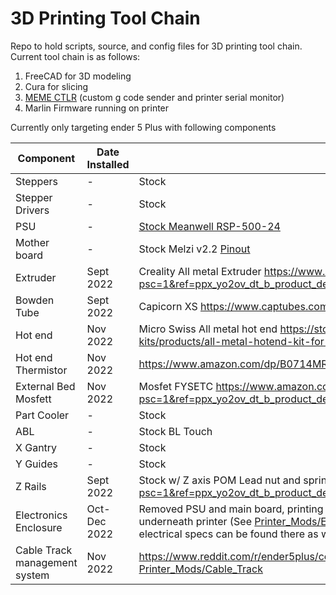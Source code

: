 # 3D Printing Tool Chain
Repo to hold scripts, source, and config files for 3D printing tool chain. 
Current tool chain is as follows:

1) FreeCAD for 3D modeling
2) Cura for slicing
3) [MEME CTLR](meme_ctlr) (custom g code sender and printer serial monitor)
4) Marlin Firmware running on printer

Currently only targeting ender 5 Plus with following components

| Component | Date Installed | Comment |
| --- | --- | --- |
| Steppers | - | Stock |
| Stepper Drivers | - | Stock |
| PSU | - | [Stock Meanwell RSP-500-24](Printer_Mods/Electronic_Enclosure/MeanWell_500_Datasheet.pdf) |
| Mother board | - | Stock Melzi v2.2 [Pinout](Printer_Mods/Electronic_Enclosure/melzi_pinout.jpg)|
| Extruder | Sept 2022 | Creality All metal Extruder https://www.amazon.com/dp/B07ZMFP2L8?psc=1&ref=ppx_yo2ov_dt_b_product_details |
| Bowden Tube | Sept 2022 | Capicorn XS https://www.captubes.com |
| Hot end | Nov 2022 | Micro Swiss All metal hot end https://store.micro-swiss.com/collections/all-metal-hotend-kits/products/all-metal-hotend-kit-for-cr-10 |
| Hot end Thermistor | Nov 2022 | https://www.amazon.com/dp/B0714MR5BC?psc=1&ref=ppx_yo2ov_dt_b_product_details |
| External Bed Mosfett | Nov 2022 | Mosfet FYSETC https://www.amazon.com/dp/B07C4PGXFK?psc=1&ref=ppx_yo2ov_dt_b_product_details |
| Part Cooler | - | Stock |
| ABL | - | Stock BL Touch |
| X Gantry | - | Stock |
| Y Guides | - | Stock |
| Z Rails | Sept 2022 | Stock w/ Z axis POM Lead nut and spring https://www.amazon.com/dp/B07XYR3F4C?psc=1&ref=ppx_yo2ov_dt_b_product_details |
| Electronics Enclosure | Oct-Dec 2022 | Removed PSU and main board, printing custom enclosure to move electronics out from underneath printer (See [Printer_Mods/Electronic_Enclosure](Printer_Mods/Electronic_Enclosure). Wiring diagrams as well as electrical specs can be found there as well). |
| Cable Track management system | Nov 2022 | https://www.reddit.com/r/ender5plus/comments/so2ulf/ender_5_plus_cable_chain_solution/ [Printer_Mods/Cable_Track](Printer_Mods/Cable_Track)|